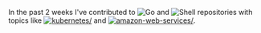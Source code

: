 In the past 2 weeks I've contributed to ![Go](https://img.shields.io/static/v1?label=&message=Go&color=%2300ADD8) and ![Shell](https://img.shields.io/static/v1?label=&message=Shell&color=%2389e051) repositories with topics like <a href="https://github.com/topics/kubernetes"><img src="https://img.shields.io/static/v1?label=&message=kubernetes&color=blue" alt=kubernetes/></a> and <a href="https://github.com/topics/amazon-web-services"><img src="https://img.shields.io/static/v1?label=&message=amazon-web-services&color=blue" alt=amazon-web-services/></a>.
